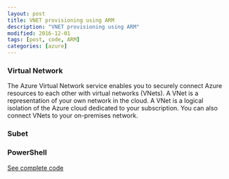 ```yaml
---
layout: post
title: VNET provisioning using ARM
description: "VNET provisioning using ARM"
modified: 2016-12-01
tags: [post, code, ARM]
categories: [azure]
---
```

### Virtual Network
The Azure Virtual Network service enables you to securely connect Azure resources to each other with virtual networks (VNets). A VNet is a representation of your own network in the cloud. A VNet is a logical isolation of the Azure cloud dedicated to your subscription. You can also connect VNets to your on-premises network.

### Subet

### PowerShell

[See complete code](https://github.com/AjeetChouksey/armresources/blob/master/network/azure365.vnet.json)

